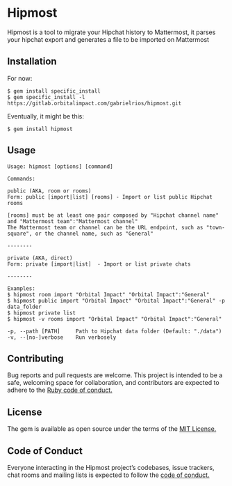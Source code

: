# Hipmost

Hipmost is a tool to migrate your Hipchat history to Mattermost, it
parses your hipchat export and generates a file to be imported on
Mattermost

## Installation

For now:

    $ gem install specific_install
    $ gem specific_install -l https://gitlab.orbitalimpact.com/gabrielrios/hipmost.git

Eventually, it might be this:

    $ gem install hipmost

## Usage

    Usage: hipmost [options] [command]

    Commands:

    public (AKA, room or rooms)
    Form: public [import|list] [rooms] - Import or list public Hipchat rooms

    [rooms] must be at least one pair composed by "Hipchat channel name" and "Mattermost team":"Mattermost channel"
    The Mattermost team or channel can be the URL endpoint, such as "town-square", or the channel name, such as "General"

    --------

    private (AKA, direct)
    Form: private [import|list]  - Import or list private chats

    --------

    Examples:
    $ hipmost room import "Orbital Impact" "Orbital Impact":"General"
    $ hipmost public import "Orbital Impact" "Orbital Impact":"General" -p data_folder
    $ hipmost private list
    $ hipmost -v rooms import "Orbital Impact" "Orbital Impact":"General"

    -p, --path [PATH]     Path to Hipchat data folder (Default: "./data")
    -v, --[no-]verbose    Run verbosely

## Contributing

Bug reports and pull requests are welcome. This project is intended to be a safe, welcoming space for collaboration, and contributors are expected to adhere to the [Ruby code of conduct.](https://www.ruby-lang.org/en/conduct/)

## License

The gem is available as open source under the terms of the [MIT License.](https://opensource.org/licenses/MIT)

## Code of Conduct

Everyone interacting in the Hipmost project’s codebases, issue trackers, chat rooms and mailing lists is expected to follow the [code of conduct.](https://www.ruby-lang.org/en/conduct/)
